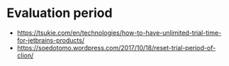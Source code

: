 # Evaluation period
- https://tsukie.com/en/technologies/how-to-have-unlimited-trial-time-for-jetbrains-products/
- https://soedotomo.wordpress.com/2017/10/18/reset-trial-period-of-clion/